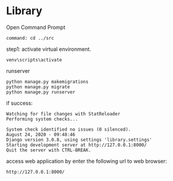 # Library

Open Command Prompt

    command: cd ../src

step1: activate virtual environment. 

    venv\scripts\activate

runserver

    python manage.py makemigrations
    python manage.py migrate
    python manage.py runserver
if success:

    Watching for file changes with StatReloader
    Performing system checks...

    System check identified no issues (0 silenced).
    August 24, 2020 - 09:48:46
    Django version 3.0.8, using settings 'library.settings'
    Starting development server at http://127.0.0.1:8000/
    Quit the server with CTRL-BREAK.

access web application by enter the following url to web browser:

    http://127.0.0.1:8000/
